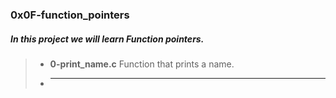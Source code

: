### 0x0F-function_pointers

##### In this project we will learn **Function pointers**.

> - **0-print_name.c** Function that prints a name.
>
> - ****
